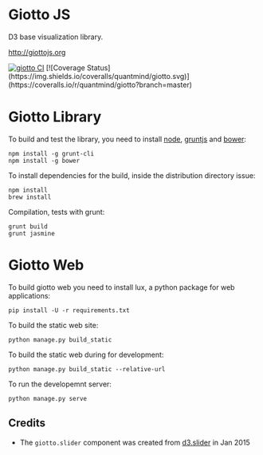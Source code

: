 # Giotto JS

D3 base visualization library.

http://giottojs.org

<a href="https://travis-ci.org/quantmind/giotto" target="_self">
<img src="https://travis-ci.org/quantmind/giotto.svg?branch=master" alt="giotto CI"></a>
[![Coverage Status](https://img.shields.io/coveralls/quantmind/giotto.svg)](https://coveralls.io/r/quantmind/giotto?branch=master)

# Giotto Library

To build and test the library, you need to install [node](https://nodejs.org/), [gruntjs](http://gruntjs.com/) and
[bower](http://bower.io/):
```
npm install -g grunt-cli
npm install -g bower
```

To install dependencies for the build, inside the distribution directory issue:
```
npm install
brew install
```
Compilation, tests with grunt:
```
grunt build
grunt jasmine
```

# Giotto Web

To build giotto web you need to install lux, a python package for web applications:

    pip install -U -r requirements.txt

To build the static web site:

    python manage.py build_static

To build the static web during for development:

    python manage.py build_static --relative-url

To run the developemnt server:

    python manage.py serve


## Credits

* The ``giotto.slider`` component was created from [d3.slider](https://github.com/turban/d3.slider) in Jan 2015
